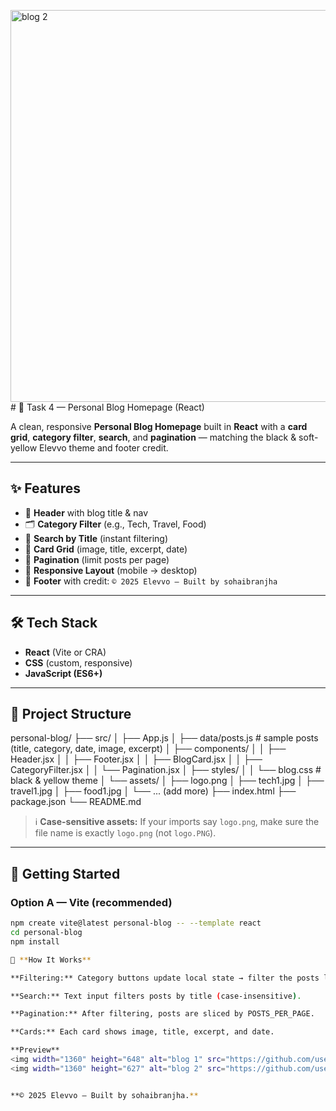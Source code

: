 <img width="1360" height="627" alt="blog 2" src="https://github.com/user-attachments/assets/e4ab5ce7-a33f-4e81-8d61-422a697a1876" /># 📰 Task 4 — Personal Blog Homepage (React)

A clean, responsive **Personal Blog Homepage** built in **React** with a **card grid**, **category filter**, **search**, and **pagination** — matching the black & soft-yellow Elevvo theme and footer credit.

---

## ✨ Features
- 🧭 **Header** with blog title & nav
- 🗂️ **Category Filter** (e.g., Tech, Travel, Food)
- 🔎 **Search by Title** (instant filtering)
- 🧩 **Card Grid** (image, title, excerpt, date)
- 📄 **Pagination** (limit posts per page)
- 📱 **Responsive Layout** (mobile → desktop)
- 🦶 **Footer** with credit: `© 2025 Elevvo — Built by sohaibranjha`

---

## 🛠 Tech Stack
- **React** (Vite or CRA)
- **CSS** (custom, responsive)
- **JavaScript (ES6+)**

---

## 📂 Project Structure
personal-blog/
├── src/
│ ├── App.js
│ ├── data/posts.js # sample posts (title, category, date, image, excerpt)
│ ├── components/
│ │ ├── Header.jsx
│ │ ├── Footer.jsx
│ │ ├── BlogCard.jsx
│ │ ├── CategoryFilter.jsx
│ │ └── Pagination.jsx
│ ├── styles/
│ │ └── blog.css # black & yellow theme
│ └── assets/
│ ├── logo.png
│ ├── tech1.jpg
│ ├── travel1.jpg
│ ├── food1.jpg
│ └── ... (add more)
├── index.html
├── package.json
└── README.md


> ℹ️ **Case-sensitive assets:** If your imports say `logo.png`, make sure the file name is exactly `logo.png` (not `logo.PNG`).

---

## 🚀 Getting Started

### Option A — Vite (recommended)
```bash
npm create vite@latest personal-blog -- --template react
cd personal-blog
npm install

🧩 **How It Works**  

**Filtering:** Category buttons update local state → filter the posts list.

**Search:** Text input filters posts by title (case-insensitive).

**Pagination:** After filtering, posts are sliced by POSTS_PER_PAGE.

**Cards:** Each card shows image, title, excerpt, and date.

**Preview**
<img width="1360" height="648" alt="blog 1" src="https://github.com/user-attachments/assets/f1b44ed0-26d4-410b-b47e-bf17979675da" />
<img width="1360" height="627" alt="blog 2" src="https://github.com/user-attachments/assets/84cdd95e-33d4-4dbb-a675-26f455d2dad9" />


**© 2025 Elevvo — Built by sohaibranjha.**
